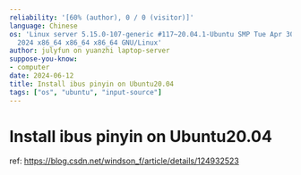 ```yaml
---
reliability: '[60% (author), 0 / 0 (visitor)]'
language: Chinese
os: 'Linux server 5.15.0-107-generic #117~20.04.1-Ubuntu SMP Tue Apr 30 10:35:57 UTC
  2024 x86_64 x86_64 x86_64 GNU/Linux'
author: julyfun on yuanzhi laptop-server
suppose-you-know:
- computer
date: 2024-06-12
title: Install ibus pinyin on Ubuntu20.04
tags: ["os", "ubuntu", "input-source"]
---
```

# Install ibus pinyin on Ubuntu20.04

ref: https://blog.csdn.net/windson_f/article/details/124932523

